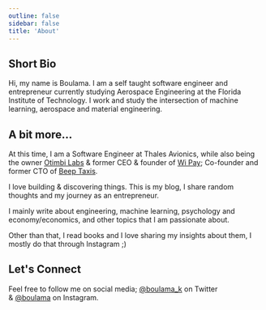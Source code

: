 ```yaml
---
outline: false
sidebar: false
title: 'About'
---
```



Short Bio
---------

Hi, my name is Boulama. I am a self taught software engineer and entrepreneur currently studying Aerospace Engineering at the Florida Institute of Technology. I work and study the intersection of machine learning, aerospace and material engineering.

A bit more...
-------------

At this time, I am a Software Engineer at Thales Avionics, while also being the owner [Otimbi Labs](https://www.otimbilabs.com/) & former CEO & founder of [Wi Pay](https://wipay.africa/); Co-founder and former CTO of [Beep Taxis](http://beeptaxis.com/).

I love building & discovering things. This is my blog, I share random thoughts and my journey as an entrepreneur.

I mainly write about engineering, machine learning, psychology and economy/economics, and other topics that I am passionate about.

Other than that, I read books and I love sharing my insights about them, I mostly do that through Instagram ;)

Let's Connect
-------------

Feel free to follow me on social media; [@boulama_k](https://twitter.com/boulama_k) on Twitter & [@boulama](https://instagram.com/boulama) on Instagram.